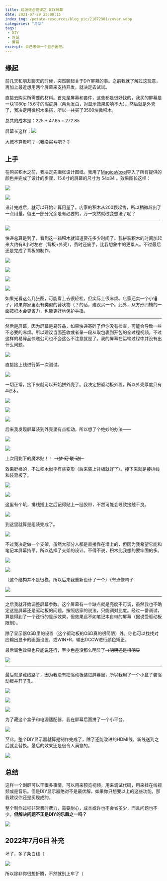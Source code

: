```yaml
---
title: 垃圾佬必修课之 DIY屏幕
date: 2021-07-29 23:00:15
index_img: /potato-resources/blog_pic/21072901/cover.webp
categories: "月华"
tags:
 - DIY
 - 外设
 - 屏幕
excerpt: 自己来做一个显示器吧。
---
```

## 缘起

前几天和朋友聊天的时候，突然聊起关于DIY屏幕的事。之前我就了解过这玩意，再加上最近想用两个屏幕来支持开发，就决定去试试。  

直接去购买所需要的材料。首先是屏幕和套件，这些都是很好找的，我买的屏幕是一块1080p 15.6寸的瑕疵屏（两角发白，对显示效果影响不大）。然后就是外壳了，我决定用微积木来搭，所以一共买了3500块微积木。  

总共的成本是：225 + 47.85 = 272.85

屏幕长这样：![](/potato-resources/blog_pic/21072901/1.webp)

大概不算贵吧？~~（我没买亏吧？？~~

## 上手

在购买积木之前，我决定先画张设计图纸。我用了[MagicaVoxel](https://ephtracy.github.io/)导入了所有提供的颜色并完成了设计的步骤，15.6寸的屏幕的尺寸为 54x34 。效果图长这样：

![](/potato-resources/blog_pic/21072901/2.webp)

![](/potato-resources/blog_pic/21072901/3.webp)

设计完成后，就可以开始计算用量了。店家的积木从200颗起售，所以稍微超出了一点用量。留出一部分冗余是有必要的，万一突然就改变想法了呢？

-----

![](/potato-resources/blog_pic/21072901/4.webp)

快递总算是到了，看到这一箱积木就知道要花多少时间了。我拼装积木的时间加起来大约有8小时左右（背板+外壳），费时还废手，比我想象中的更累人。不过最后还是完成了背板的制作。

![](/potato-resources/blog_pic/21072901/5.webp)

![](/potato-resources/blog_pic/21072901/6.webp)

![](/potato-resources/blog_pic/21072901/7.webp)

![](/potato-resources/blog_pic/21072901/8.webp)

如果光看这么几张图，可能看上去很轻松，但实际上很麻烦。店家还卖一个小锤子，如果你家里没有类似的锤状物（？的话，建议买一个。此外，从方形凹槽的一面按积木会更省力，也能更好地保护手指。

-----

然后是屏幕，因为屏幕是易碎品，如果快递寄碎了但你没有检查，可能会导致一些不必要的麻烦。所以建议当面签收或者录一段从取包裹到开包的全过程视频，不过这样的易碎品快递公司也不会这么不注意就是了。我的屏幕在运输过程中并没有出什么问题。  

![](/potato-resources/blog_pic/21072901/9.webp)

直接接上线进行第一次测试。

![](/potato-resources/blog_pic/21072901/10.webp)

一切正常，接下来就可以开始拼外壳了。我决定把驱动板外置，所以外壳厚度只有4积木。

![](/potato-resources/blog_pic/21072901/11.webp)

![](/potato-resources/blog_pic/21072901/12.webp)

![](/potato-resources/blog_pic/21072901/13.webp)

后来我发现屏幕装到外壳里有点松动，所以想了个绝妙的办法——

![](/potato-resources/blog_pic/21072901/14.webp)

![](/potato-resources/blog_pic/21072901/15.webp)

上次用剩下的魔术贴！！ ~~（梦 幻 联 动）~~

效果挺棒的，不过积木似乎有些变形（后来装上背板就好了）。接下来就是接排线和装背板了。

![](/potato-resources/blog_pic/21072901/16.webp)

![](/potato-resources/blog_pic/21072901/17.webp)

这里有个坑，排线插上之后记得贴上一层胶带，不然可能会导致接触不良。

![](/potato-resources/blog_pic/21072901/18.webp)

到这里就算是组装完成了。

![](/potato-resources/blog_pic/21072901/19.webp)

不过我决定做一个支架，虽然大部分人都是直接靠在墙上的，但因为我希望它能和笔记本屏幕持平，所以选择了支架的设计。不得不说，积木比我想的要牢固的多。

![](/potato-resources/blog_pic/21072901/20.webp)

![](/potato-resources/blog_pic/21072901/21.webp)

（这个结构并不是很稳，所以后来我重新设计了一个）~~（有点像鸭子~~

![](/potato-resources/blog_pic/21072901/22.webp)

-----

之后我就开始调整屏幕参数。这个屏幕有一个缺点就是亮度不可调，虽然我也不确定这是屏幕还是驱动板的问题。按照店家的说法，只能调对比度。经过一番调试，算是得到了一个还行的显示效果，但效果远不如笔记本自带的屏幕（据说受驱动板限制）。  

除了显示器OSD里的设置（这个驱动板的OSD真的很简陋）外，你也可以找找对应输出显卡的画面设置，或WIN+R，输出DCCW进行颜色矫正。

最后调色效果也只能说还行，至少色差没那么明显了~~（明明还是很明显~~

![](/potato-resources/blog_pic/21072901/23.webp)

-----

最后就是藏线路了，因为我没有把驱动板装进屏幕里，所以我用了一个小盒子装驱动板并开了孔。

![](/potato-resources/blog_pic/21072901/24.webp)

![](/potato-resources/blog_pic/21072901/25.webp)

![](/potato-resources/blog_pic/21072901/26.webp)

为了藏这个盒子和电源适配器，我在屏幕后面拼了一个小平台。

![](/potato-resources/blog_pic/21072901/27.webp)

至此，整个DIY显示器就算是制作完成了，除了还能改进的HDMI线，新线送到之后就会替换。最后的效果还是很令人满意的。

![](/potato-resources/blog_pic/21072901/28.webp)

## 总结

这样一个副屏可以干很多事情，可以用来预览视频，用来调试代码，用来挂在线视频或是音乐。但是DIY显示器绝对不是最优解，如果你只想要以上的这些功能，那我建议你还是买现成的。

整个制作过程非常费时费力，需要耐心，成本或许也不会省多少，而且问题也不少。**但解决问题不正是DIY的乐趣之一吗？**

![](/potato-resources/blog_pic/21072901/29.webp)

## 2022年7月6日 补充

坏了，多了条白线（

![](/potato-resources/blog_pic/21072901/30.webp)

所以除非你很想折腾，不然就别上车了（